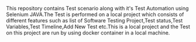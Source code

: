 This repository contains Test scenario along with it's Test Automation using Selenium JAVA.The Test is performed on a local project which consists of different features such as list of Software Testing Project,Test status,Test Variables,Test Timeline,Add New Test etc.This is a local project and the Test on this project are run by using docker container in a local machine.
